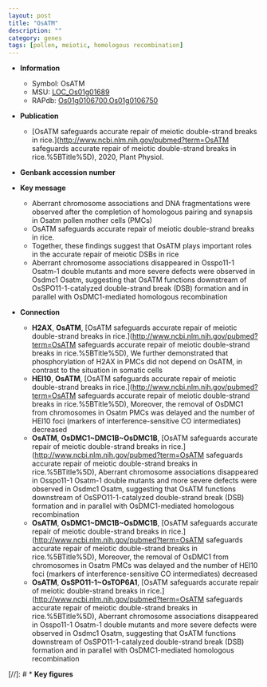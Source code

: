 ```yaml
---
layout: post
title: "OsATM"
description: ""
category: genes
tags: [pollen, meiotic, homologous recombination]
---
```


* **Information**  
    + Symbol: OsATM  
    + MSU: [LOC_Os01g01689](http://rice.uga.edu/cgi-bin/ORF_infopage.cgi?orf=LOC_Os01g01689)  
    + RAPdb: [Os01g0106700](https://rapdb.dna.affrc.go.jp/locus/?name=Os01g0106700),[Os01g0106750](https://rapdb.dna.affrc.go.jp/locus/?name=Os01g0106750)  

* **Publication**  
    + [OsATM safeguards accurate repair of meiotic double-strand breaks in rice.](http://www.ncbi.nlm.nih.gov/pubmed?term=OsATM safeguards accurate repair of meiotic double-strand breaks in rice.%5BTitle%5D), 2020, Plant Physiol.

* **Genbank accession number**  

* **Key message**  
    + Aberrant chromosome associations and DNA fragmentations were observed after the completion of homologous pairing and synapsis in Osatm pollen mother cells (PMCs)
    + OsATM safeguards accurate repair of meiotic double-strand breaks in rice.
    + Together, these findings suggest that OsATM plays important roles in the accurate repair of meiotic DSBs in rice
    + Aberrant chromosome associations disappeared in Osspo11-1 Osatm-1 double mutants and more severe defects were observed in Osdmc1  Osatm, suggesting that OsATM functions downstream of OsSPO11-1-catalyzed double-strand break (DSB) formation and in parallel with OsDMC1-mediated homologous recombination

* **Connection**  
    + __H2AX__, __OsATM__, [OsATM safeguards accurate repair of meiotic double-strand breaks in rice.](http://www.ncbi.nlm.nih.gov/pubmed?term=OsATM safeguards accurate repair of meiotic double-strand breaks in rice.%5BTitle%5D),  We further demonstrated that phosphorylation of H2AX in PMCs did not depend on OsATM, in contrast to the situation in somatic cells
    + __HEI10__, __OsATM__, [OsATM safeguards accurate repair of meiotic double-strand breaks in rice.](http://www.ncbi.nlm.nih.gov/pubmed?term=OsATM safeguards accurate repair of meiotic double-strand breaks in rice.%5BTitle%5D),  Moreover, the removal of OsDMC1 from chromosomes in Osatm PMCs was delayed and the number of HEI10 foci (markers of interference-sensitive CO intermediates) decreased
    + __OsATM__, __OsDMC1~DMC1B~OsDMC1B__, [OsATM safeguards accurate repair of meiotic double-strand breaks in rice.](http://www.ncbi.nlm.nih.gov/pubmed?term=OsATM safeguards accurate repair of meiotic double-strand breaks in rice.%5BTitle%5D),  Aberrant chromosome associations disappeared in Osspo11-1 Osatm-1 double mutants and more severe defects were observed in Osdmc1  Osatm, suggesting that OsATM functions downstream of OsSPO11-1-catalyzed double-strand break (DSB) formation and in parallel with OsDMC1-mediated homologous recombination
    + __OsATM__, __OsDMC1~DMC1B~OsDMC1B__, [OsATM safeguards accurate repair of meiotic double-strand breaks in rice.](http://www.ncbi.nlm.nih.gov/pubmed?term=OsATM safeguards accurate repair of meiotic double-strand breaks in rice.%5BTitle%5D),  Moreover, the removal of OsDMC1 from chromosomes in Osatm PMCs was delayed and the number of HEI10 foci (markers of interference-sensitive CO intermediates) decreased
    + __OsATM__, __OsSPO11-1~OsTOP6A1__, [OsATM safeguards accurate repair of meiotic double-strand breaks in rice.](http://www.ncbi.nlm.nih.gov/pubmed?term=OsATM safeguards accurate repair of meiotic double-strand breaks in rice.%5BTitle%5D),  Aberrant chromosome associations disappeared in Osspo11-1 Osatm-1 double mutants and more severe defects were observed in Osdmc1  Osatm, suggesting that OsATM functions downstream of OsSPO11-1-catalyzed double-strand break (DSB) formation and in parallel with OsDMC1-mediated homologous recombination

[//]: # * **Key figures**  


